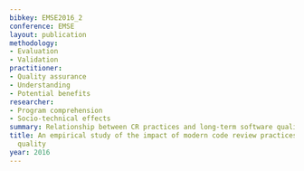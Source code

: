 ```yaml
---
bibkey: EMSE2016_2
conference: EMSE
layout: publication
methodology:
- Evaluation
- Validation
practitioner:
- Quality assurance
- Understanding
- Potential benefits
researcher:
- Program comprehension
- Socio-technical effects
summary: Relationship between CR practices and long-term software quality
title: An empirical study of the impact of modern code review practices on software
  quality
year: 2016
---
```

